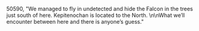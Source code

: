 ﻿50590, "We managed to fly in undetected and hide the Falcon in the trees just south of here. Kepitenochan is located to the North. \n\nWhat we’ll encounter between here and there is anyone’s guess."
